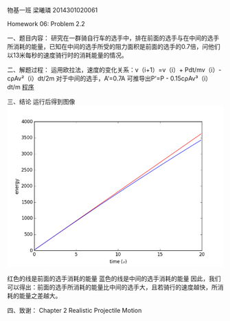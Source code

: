物基一班   梁曦璘    2014301020061

Homework 06: Problem 2.2

一、题目内容：
       研究在一群骑自行车的选手中，排在前面的选手与在中间的选手所消耗的能量，已知在中间的选手所受的阻力面积是前面的选手的0.7倍，问他们以13米每秒的速度骑行时的消耗能量的情况。

二、解题过程：
       运用欧拉法，速度的变化关系：v（i+1）=v（i）+ Pdt/mv（i）-cρAv²（i）dt/2m
       对于中间的选手，A‘=0.7A
       可推导出P‘=P - 0.15cρAv³（i）dt/m
[程序](https://github.com/liangc0/compuational_physics_N2014301020061/blob/master/Week%2006:%20Problem%202.2%20%28program%29)

三、结论
       运行后得到图像![enter image description here](https://raw.githubusercontent.com/liangc0/compuational_physics_N2014301020061/master/figure_3.png)

红色的线是前面的选手消耗的能量
蓝色的线是中间的选手消耗的能量
因此，我们可以得出：前面的选手所消耗的能量比中间的选手大，且若骑行的速度越快，所消耗的能量之差越大。

四、致谢：
Chapter 2 Realistic Projectile Motion 